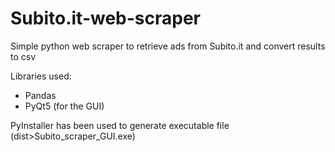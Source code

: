 # Subito.it-web-scraper
Simple python web scraper to retrieve ads from Subito.it and convert results to csv

Libraries used:
- Pandas
- PyQt5 (for the GUI)

PyInstaller has been used to generate executable file (dist>Subito_scraper_GUI.exe)
